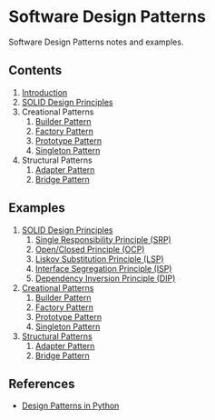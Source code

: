 # Software Design Patterns

Software Design Patterns notes and examples.

## Contents

1. [Introduction](./_notes/01-introduction.md)
2. [SOLID Design Principles](./_notes/02-solid-principles.md)
3. Creational Patterns
   1. [Builder Pattern](./_notes/03-builder-pattern.md)
   2. [Factory Pattern](./_notes/04-factory-pattern.md)
   3. [Prototype Pattern](./_notes/05-prototype-pattern.md)
   4. [Singleton Pattern](./_notes/06-singleton-pattern.md)
4. Structural Patterns
   1. [Adapter Pattern](./_notes/07-adapter-pattern.md)
   2. [Bridge Pattern](./_notes/08-bridge-pattern.md)

## Examples

1. [SOLID Design Principles](./software_design_patterns/solid/)
   1. [Single Responsibility Principle (SRP)](./software_design_patterns/solid/single_responsibility_principle.py)
   2. [Open/Closed Principle (OCP)](./software_design_patterns/solid/open_closed_principle.py)
   3. [Liskov Substitution Principle (LSP)](./software_design_patterns/solid/liskov_substitution_principle.py)
   4. [Interface Segregation Principle (ISP)](./software_design_patterns/solid/interface_segregation_principle.py)
   5. [Dependency Inversion Principle (DIP)](./software_design_patterns/solid/dependency_inversion_principle.py)
2. [Creational Patterns](./software_design_patterns/creational/)
   1. [Builder Pattern](./software_design_patterns/creational/builder_pattern.py)
   2. [Factory Pattern](./software_design_patterns/creational/factory_pattern.py)
   3. [Prototype Pattern](./software_design_patterns/creational/prototype_pattern.py)
   4. [Singleton Pattern](./software_design_patterns/creational/singleton_pattern.py)
3. [Structural Patterns](./software_design_patterns/structural/)
   1. [Adapter Pattern](./software_design_patterns/structural/adapter_pattern.py)
   2. [Bridge Pattern](./software_design_patterns/structural/bridge_pattern.py)

## References

- [Design Patterns in Python](https://www.udemy.com/course/design-patterns-python/)
